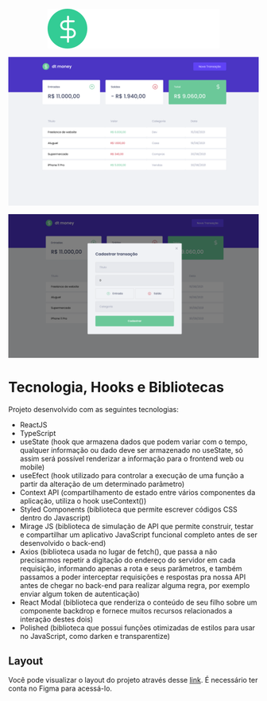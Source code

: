 <p align="center"> 
<img src="https://raw.githubusercontent.com/renamcomn/dtmoney/master/src/assets/logo.svg" />
</p>

<p align="center"> 
<img src="https://github.com/renamcomn/dtmoney/blob/master/public/screens/main.png?raw=true" />
</p>

<p align="center"> 
<img src="https://github.com/renamcomn/dtmoney/blob/master/public/screens/modal.png?raw=true" />
</p>

# Tecnologia, Hooks e Bibliotecas

<p>Projeto desenvolvido com as seguintes tecnologias:</p>

- ReactJS
- TypeScript
- useState (hook que armazena dados que podem variar com o tempo, qualquer informação ou dado deve ser armazenado no useState, só assim será possível renderizar a informação para o frontend web ou mobile)
- useEfect (hook utilizado para controlar a execução de uma função a partir da alteração de um determinado parâmetro)
- Context API (compartilhamento de estado entre vários componentes da aplicação, utiliza o hook useContext())
- Styled Components (biblioteca que permite escrever códigos CSS dentro do Javascript)
- Mirage JS (biblioteca de simulação de API que permite construir, testar e compartilhar um aplicativo JavaScript funcional completo antes de ser desenvolvido o back-end)
- Axios (biblioteca usada no lugar de fetch(), que passa a não precisarmos repetir a digitação do endereço do servidor em cada requisição, informando apenas a rota e seus parâmetros, e também passamos a poder interceptar requisições e respostas pra nossa API antes de chegar no back-end para realizar alguma regra, por exemplo enviar algum token de autenticação)
- React Modal (biblioteca que renderiza o conteúdo de seu filho sobre um componente backdrop e fornece muitos recursos relacionados a interação destes dois)
- Polished (biblioteca que possui funções otimizadas de estilos para usar no JavaScript, como darken e transparentize)

## Layout
<p>Você pode visualizar o layout do projeto através desse <a href="https://www.figma.com/file/0xmu9mj2TJYoIOubBFWsk5/dtmoney-Ignite-(Copy)?node-id=0%3A1">link</a>. É necessário ter conta no Figma para acessá-lo.</p>

